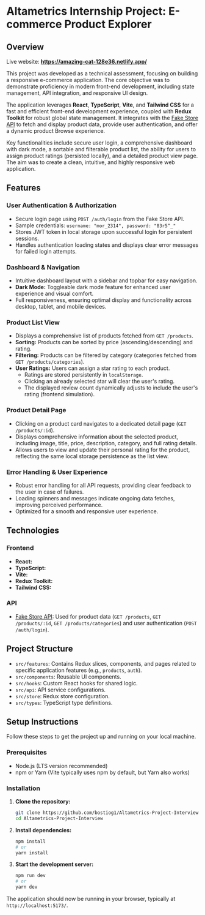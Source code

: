 # Altametrics Internship Project: E-commerce Product Explorer

## Overview

Live website: **https://amazing-cat-128e36.netlify.app/**

This project was developed as a technical assessment, focusing on building a responsive e-commerce application. The core objective was to demonstrate proficiency in modern front-end development, including state management, API integration, and responsive UI design.

The application leverages **React**, **TypeScript**, **Vite**, and **Tailwind CSS** for a fast and efficient front-end development experience, coupled with **Redux Toolkit** for robust global state management. It integrates with the [Fake Store API](https://fakestoreapi.com) to fetch and display product data, provide user authentication, and offer a dynamic product Browse experience.

Key functionalities include secure user login, a comprehensive dashboard with dark mode, a sortable and filterable product list, the ability for users to assign product ratings (persisted locally), and a detailed product view page. The aim was to create a clean, intuitive, and highly responsive web application.

## Features

### User Authentication & Authorization

- Secure login page using `POST /auth/login` from the Fake Store API.
- Sample credentials: `username: "mor_2314", password: "83r5^_"`
- Stores JWT token in local storage upon successful login for persistent sessions.
- Handles authentication loading states and displays clear error messages for failed login attempts.

### Dashboard & Navigation

- Intuitive dashboard layout with a sidebar and topbar for easy navigation.
- **Dark Mode:** Toggleable dark mode feature for enhanced user experience and visual comfort.
- Full responsiveness, ensuring optimal display and functionality across desktop, tablet, and mobile devices.

### Product List View

- Displays a comprehensive list of products fetched from `GET /products`.
- **Sorting:** Products can be sorted by price (ascending/descending) and rating.
- **Filtering:** Products can be filtered by category (categories fetched from `GET /products/categories`).
- **User Ratings:** Users can assign a star rating to each product.
  - Ratings are stored persistently in `localStorage`.
  - Clicking an already selected star will clear the user's rating.
  - The displayed review count dynamically adjusts to include the user's rating (frontend simulation).

### Product Detail Page

- Clicking on a product card navigates to a dedicated detail page (`GET /products/:id`).
- Displays comprehensive information about the selected product, including image, title, price, description, category, and full rating details.
- Allows users to view and update their personal rating for the product, reflecting the same local storage persistence as the list view.

### Error Handling & User Experience

- Robust error handling for all API requests, providing clear feedback to the user in case of failures.
- Loading spinners and messages indicate ongoing data fetches, improving perceived performance.
- Optimized for a smooth and responsive user experience.

## Technologies

### Frontend

- **React:**
- **TypeScript:**
- **Vite:**
- **Redux Toolkit:**
- **Tailwind CSS:**

### API

- [Fake Store API](https://fakestoreapi.com): Used for product data (`GET /products`, `GET /products/:id`, `GET /products/categories`) and user authentication (`POST /auth/login`).

## Project Structure

- `src/features`: Contains Redux slices, components, and pages related to specific application features (e.g., `products`, `auth`).
- `src/components`: Reusable UI components.
- `src/hooks`: Custom React hooks for shared logic.
- `src/api`: API service configurations.
- `src/store`: Redux store configuration.
- `src/types`: TypeScript type definitions.

## Setup Instructions

Follow these steps to get the project up and running on your local machine.

### Prerequisites

- Node.js (LTS version recommended)
- npm or Yarn (Vite typically uses npm by default, but Yarn also works)

### Installation

1.  **Clone the repository:**

    ```bash
    git clone https://github.com/bostiog1/Altametrics-Project-Interview.git
    cd Altametrics-Project-Interview
    ```

2.  **Install dependencies:**

    ```bash
    npm install
    # or
    yarn install
    ```

3.  **Start the development server:**
    ```bash
    npm run dev
    # or
    yarn dev
    ```

The application should now be running in your browser, typically at `http://localhost:5173/`.
